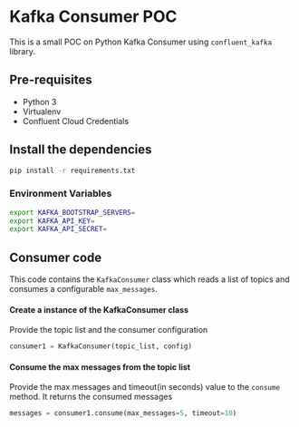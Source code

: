 # Kafka Consumer POC

This is a small POC on Python Kafka Consumer using `confluent_kafka` library.

## Pre-requisites

- Python 3
- Virtualenv
- Confluent Cloud Credentials

## Install the dependencies

```bash
pip install -r requirements.txt
```

### Environment Variables

```bash
export KAFKA_BOOTSTRAP_SERVERS=
export KAFKA_API_KEY=
export KAFKA_API_SECRET=
```

## Consumer code

This code contains the `KafkaConsumer` class which reads a list of topics and consumes a configurable `max_messages`.

#### Create a instance of the KafkaConsumer class

Provide the topic list and the consumer configuration

```python
consumer1 = KafkaConsumer(topic_list, config)
```


#### Consume the max messages from the topic list

Provide the max messages and timeout(in seconds) value to the `consume` method. It returns the consumed messages

```python
messages = consumer1.consume(max_messages=5, timeout=10)
```
